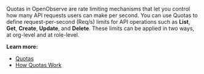 Quotas in OpenObserve are rate limiting mechanisms that let you control how many API requests users can make per second. You can use Quotas to define request-per-second (Req/s) limits for API operations such as **List**, **Get**, **Create**, **Update**, and **Delete**. 
These limits can be applied in two ways, at org-level and at role-level.

**Learn more:**

- [Quotas](quotas.md)
- [How Quotas Work](how-quotas-work.md)